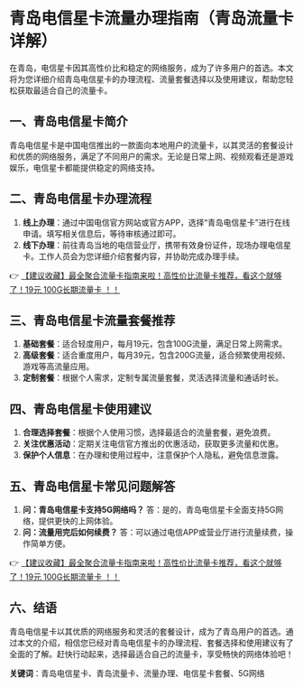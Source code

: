 # 青岛电信星卡流量办理指南（青岛流量卡详解）

在青岛，电信星卡因其高性价比和稳定的网络服务，成为了许多用户的首选。本文将为您详细介绍青岛电信星卡的办理流程、流量套餐选择以及使用建议，帮助您轻松获取最适合自己的流量卡。

## 一、青岛电信星卡简介

青岛电信星卡是中国电信推出的一款面向本地用户的流量卡，以其灵活的套餐设计和优质的网络服务，满足了不同用户的需求。无论是日常上网、视频观看还是游戏娱乐，电信星卡都能提供稳定的网络支持。

## 二、青岛电信星卡办理流程

1. **线上办理**：通过中国电信官方网站或官方APP，选择“青岛电信星卡”进行在线申请。填写相关信息后，等待审核通过即可。
2. **线下办理**：前往青岛当地的电信营业厅，携带有效身份证件，现场办理电信星卡。工作人员会为您详细介绍套餐内容，并协助完成办理手续。

👉 [【建议收藏】最全聚合流量卡指南来啦！高性价比流量卡推荐，看这个就够了！19元 100G长期流量卡 ！！](https://bit.ly/Liuliangka)

## 三、青岛电信星卡流量套餐推荐

1. **基础套餐**：适合轻度用户，每月19元，包含100G流量，满足日常上网需求。
2. **高级套餐**：适合重度用户，每月39元，包含200G流量，适合频繁使用视频、游戏等高流量应用。
3. **定制套餐**：根据个人需求，定制专属流量套餐，灵活选择流量和通话时长。

## 四、青岛电信星卡使用建议

1. **合理选择套餐**：根据个人使用习惯，选择最适合的流量套餐，避免浪费。
2. **关注优惠活动**：定期关注电信官方推出的优惠活动，获取更多流量和优惠。
3. **保护个人信息**：在办理和使用过程中，注意保护个人隐私，避免信息泄露。

## 五、青岛电信星卡常见问题解答

1. **问：青岛电信星卡支持5G网络吗？**
   答：是的，青岛电信星卡全面支持5G网络，提供更快的上网体验。
2. **问：流量用完后如何续费？**
   答：可以通过电信APP或营业厅进行流量续费，操作简单方便。

👉 [【建议收藏】最全聚合流量卡指南来啦！高性价比流量卡推荐，看这个就够了！19元 100G长期流量卡 ！！](https://bit.ly/Liuliangka)

## 六、结语

青岛电信星卡以其优质的网络服务和灵活的套餐设计，成为了青岛用户的首选。通过本文的介绍，相信您已经对青岛电信星卡的办理流程、套餐选择和使用建议有了全面的了解。赶快行动起来，选择最适合自己的流量卡，享受畅快的网络体验吧！

**关键词**：青岛电信星卡、青岛流量卡、流量办理、电信星卡套餐、5G网络